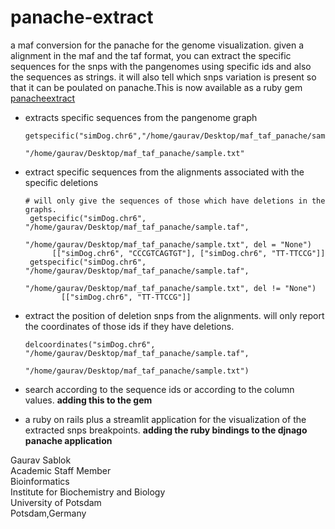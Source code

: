 # panache-extract
a maf conversion for the panache for the genome visualization. given a alignment in the maf and the taf format, you can extract the specific sequences for the snps with the pangenomes using specific ids and also the sequences as strings. it will also tell which snps variation is present so that it can be poulated on panache.This is now available as a ruby gem [panacheextract](https://rubygems.org/gems/panacheextract) 

- extracts specific sequences from the pangenome graph
  ```
  getspecific("simDog.chr6","/home/gaurav/Desktop/maf_taf_panache/sample.taf",
                                    "/home/gaurav/Desktop/maf_taf_panache/sample.txt"
  ```
- extract specific sequences from the alignments associated with the specific deletions
  ```
  # will only give the sequences of those which have deletions in the graphs. 
   getspecific("simDog.chr6", "/home/gaurav/Desktop/maf_taf_panache/sample.taf",
                        "/home/gaurav/Desktop/maf_taf_panache/sample.txt", del = "None")
        [["simDog.chr6", "CCCGTCAGTGT"], ["simDog.chr6", "TT-TTCCG"]]
   getspecific("simDog.chr6", "/home/gaurav/Desktop/maf_taf_panache/sample.taf",
                       "/home/gaurav/Desktop/maf_taf_panache/sample.txt", del != "None")
          [["simDog.chr6", "TT-TTCCG"]]
  
- extract the position of deletion snps from the alignments. will only report the coordinates of those ids if they have deletions.
  ```
  delcoordinates("simDog.chr6", "/home/gaurav/Desktop/maf_taf_panache/sample.taf",
                                         "/home/gaurav/Desktop/maf_taf_panache/sample.txt")
  ```
  
- search according to the sequence ids or according to the column values.  **adding this to the gem**
- a ruby on rails plus a streamlit application for the visualization of the extracted snps breakpoints. **adding the ruby bindings to the djnago panache application**

Gaurav Sablok \
Academic Staff Member \
Bioinformatics \
Institute for Biochemistry and Biology \
University of Potsdam \
Potsdam,Germany
